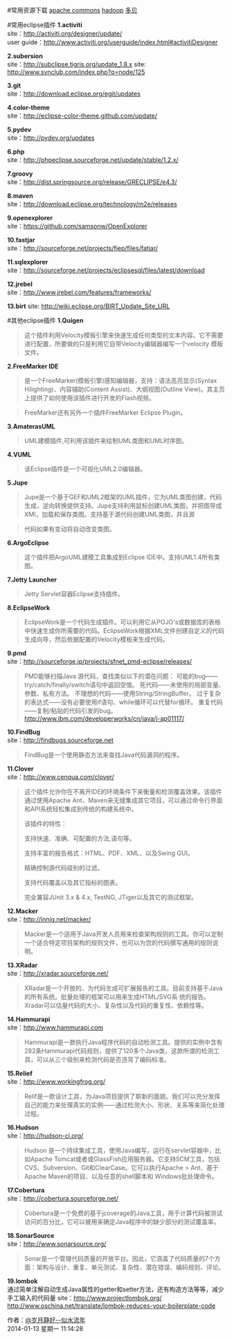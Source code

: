 #常用资源下载
[apache commons](http://commons.apache.org/downloads/)
[hadoop](http://archive.cloudera.com/cdh4/cdh/4/)
[多贝](http://www.douban.com/group/378847/)

#常用eclipse插件
**1.activiti**  
site：<http://activiti.org/designer/update/>  
user guide：<http://www.activiti.org/userguide/index.html#activitiDesigner>

**2.subersion**  
site：<http://subclipse.tigris.org/update_1.8.x>
site: <http://www.svnclub.com/index.php?q=node/125>

**3.git**  
site：<http://download.eclipse.org/egit/updates>

**4.color-theme**  
site：<http://eclipse-color-theme.github.com/update/>

**5.pydev**  
site：<http://pydev.org/updates>

**6.php**  
site：<http://phpeclipse.sourceforge.net/update/stable/1.2.x/>

**7.groovy**  
site：<http://dist.springsource.org/release/GRECLIPSE/e4.3/>

**8.maven**  
site：<http://download.eclipse.org/technology/m2e/releases>

**9.openexplorer**  
site：<https://github.com/samsonw/OpenExplorer>

**10.fastjar**  
site：<http://sourceforge.net/projects/fjep/files/fatjar/>

**11.sqlexplorer**  
site：<http://sourceforge.net/projects/eclipsesql/files/latest/download>

**12.jrebel**  
site：<http://www.jrebel.com/features/frameworks/>

**13.birt**
site: <http://wiki.eclipse.org/BIRT_Update_Site_URL>

#其他eclipse插件
**1.Quigen**  
>这个插件利用Velocity模板引擎来快速生成任何类型的文本内容。它不需要进行配置，所要做的只是利用它自带Velocity编辑器编写一个velocity 模板文件。

**2.FreeMarker IDE**  
>是一个FreeMarker(模板引擎)感知编辑器，支持：语法高亮显示(Syntax Hilighting)、内容辅助(Content Assist)、大纲视图(Outline View)。其主页上提供了如何使用该插件进行开发的Flash视频。

>
>FreeMarker还有另外一个插件FreeMarker Eclipse Plugin。

**3.AmaterasUML**  
>UML建模插件,可利用该插件来绘制UML类图和UML时序图。

**4.VUML**    
>该Eclipse插件是一个可视化UML2.0编辑器。

**5.Jupe**    
>Jupe是一个基于GEF和UML2框架的UML插件，它为UML类图创建，代码生成，逆向转换提供支持。Jupe支持利用鼠标创建UML类图，并把图导成XMI，加载和保存类图。支持基于源代码创建UML类图，并且源

>
>代码如果有变动将自动改变类图。

**6.ArgoEclipse**    
>这个插件把ArgoUML建模工具集成到Eclipse IDE中。支持UML1.4所有类图。

**7.Jetty Launcher**     
>Jetty Servlet容器Eclipse支持插件。

**8.EclipseWork**    
>EclipseWork是一个代码生成插件。可以利用它从POJO's或数据库的表格中快速生成你所需要的代码。EclipseWork根据XML文件创建自定义的代码生成向导，然后依据配置的Velocity模板来生成代码。

**9.pmd**  
site：<http://sourceforge.jp/projects/sfnet_pmd-eclipse/releases/>  
>PMD能够扫描Java 源代码，查找类似以下的潜在问题： 
>可能的bug——try/catch/finally/switch语句中返回空值。
>死代码——未使用的局部变量、参数、私有方法。
>不理想的代码——使用String/StringBuffer。
>过于复杂的表达式——没有必要使用if语句、while循环可以代替for循环。
>重复代码——复制/粘贴的代码引发的bug。	
>http://www.ibm.com/developerworks/cn/java/j-ap01117/

**10.FindBug**  
site：<http://findbugs.sourceforge.net>  
>FindBug是一个使用静态方法来查找Java代码漏洞的程序。 

**11.Clover**  
site：<http://www.cenqua.com/clover/>  
>这个插件允许你在不离开IDE的环境条件下来衡量和检测覆盖效果。该插件通过使用Apache Ant、Maven来无缝集成其它项目，可以通过命令行界面和API系统轻松集成到传统的构建系统中。 
>
>该插件的特性： 
>
>支持快速、准确、可配置的方法,语句等。
>
>支持丰富的报告格式：HTML、PDF、XML、以及Swing GUI。
>
>精确控制源代码级别的过滤。
>
>支持代码覆盖以及其它指标的图表。
>
>完全兼容JUnit 3.x & 4.x, TestNG, JTiger以及其它的测试框架。

**12.Macker**  
site：<http://innig.net/macker/>  
>Macker是一个适用于Java开发人员用来检查架构规则的工具。你可以定制一个适合特定项目架构的规则文件，也可以为您的代码撰写通用的规则说明。 


**13.XRadar**  
site：<http://xradar.sourceforge.net/>  
>XRadar是一个开放的、为代码生成可扩展报告的工具。目前支持基于Java的所有系统。批量处理的框架可以用来生成HTML/SVG系
>统的报告。Xradar可以估量代码的大小、复杂性以及代码的重复性、依赖性等。 

**14.Hammurapi**  
site：<http://www.hammurapi.com>  
>Hammurapi是一款执行Java程序代码的自动检测工具。提供的实例中含有282条Hammurapi代码规则，提供了120多个Java类，这款所谓的检测工具，可以从三个级别来检测代码是否违背了编码标准。 

**15.Relief**  
site：<http://www.workingfrog.org/>  
>Relif是一款设计工具，为Java项目提供了崭新的面貌。我们可以充分发挥自己的能力来处理真实的实例——通过检测大小、形状、关系等来简化处理过程。 

**16.Hudson**  
site：<http://hudson-ci.org/>  
>Hudson 是一个持续集成工具，使用Java编写，运行在servlet容器中，比如Apache Tomcat或者或GlassFish应用服务器。它支持SCM工具，包括CVS、Subversion、Git和ClearCase。它可以执行Apache >
>Ant、基于Apache Maven的项目、以及任意的shell脚本和 Windows批处理命令。 

**17.Cobertura**  
site：<http://cobertura.sourceforge.net/>  
>Cobertura是一个免费的基于jcoverage的Java工具，用于计算代码被测试访问的百分比，它可以被用来确定Java程序中的缺少部分的测试覆盖率。 

**18.SonarSource**  
site：<http://www.sonarsource.org/>  
>Sonar是一个管理代码质量的开放平台。因此，它涵盖了代码质量的7个方面：架构与设计、重复、单元测试、复杂性、潜在错误、编码规则、评论。 

**19.lombok**  
通过简单注解自动生成Java属性的getter和setter方法，还有构造方法等等，减少手工输入的代码量
site：<http://www.projectlombok.org/>
<http://www.oschina.net/translate/lombok-reduces-your-boilerplate-code>


作者：[@岁月静好--似水流年](http://weibo.com/u/1747720793)  
2014-01-13 星期一 11:14:28 



